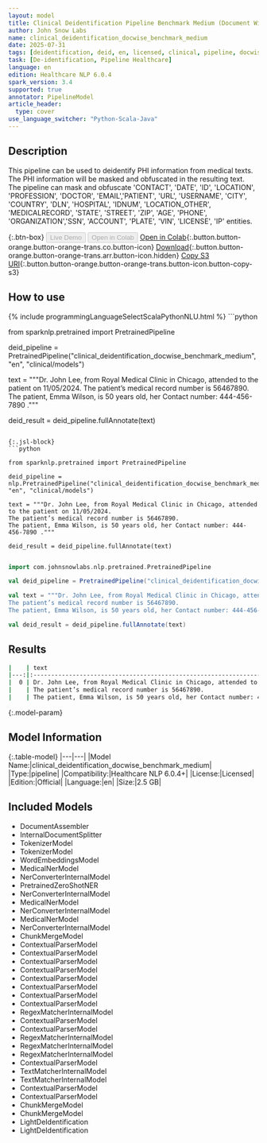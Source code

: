 ```yaml
---
layout: model
title: Clinical Deidentification Pipeline Benchmark Medium (Document Wise)
author: John Snow Labs
name: clinical_deidentification_docwise_benchmark_medium
date: 2025-07-31
tags: [deidentification, deid, en, licensed, clinical, pipeline, docwise]
task: [De-identification, Pipeline Healthcare]
language: en
edition: Healthcare NLP 6.0.4
spark_version: 3.4
supported: true
annotator: PipelineModel
article_header:
  type: cover
use_language_switcher: "Python-Scala-Java"
---
```


## Description

This pipeline can be used to deidentify PHI information from medical texts. The PHI information will be masked and obfuscated in the resulting text.
The pipeline can mask and obfuscate 'CONTACT', 'DATE', 'ID', 'LOCATION', 'PROFESSION', 'DOCTOR', 'EMAIL','PATIENT', 'URL', 'USERNAME',
'CITY', 'COUNTRY', 'DLN', 'HOSPITAL', 'IDNUM', 'LOCATION_OTHER', 'MEDICALRECORD', 'STATE', 'STREET', 'ZIP', 'AGE', 'PHONE', 'ORGANIZATION','SSN', 'ACCOUNT',
'PLATE', 'VIN', 'LICENSE', 'IP' entities.

{:.btn-box}
<button class="button button-orange" disabled>Live Demo</button>
<button class="button button-orange" disabled>Open in Colab</button>
[Open in Colab](https://colab.research.google.com/github/JohnSnowLabs/spark-nlp-workshop/blob/master/healthcare-nlp/07.0.Pretrained_Clinical_Pipelines.ipynb){:.button.button-orange.button-orange-trans.co.button-icon}
[Download](https://s3.amazonaws.com/auxdata.johnsnowlabs.com/clinical/models/clinical_deidentification_docwise_benchmark_medium_en_6.0.4_3.4_1753988726313.zip){:.button.button-orange.button-orange-trans.arr.button-icon.hidden}
[Copy S3 URI](s3://auxdata.johnsnowlabs.com/clinical/models/clinical_deidentification_docwise_benchmark_medium_en_6.0.4_3.4_1753988726313.zip){:.button.button-orange.button-orange-trans.button-icon.button-copy-s3}

## How to use



<div class="tabs-box" markdown="1">
{% include programmingLanguageSelectScalaPythonNLU.html %}
```python

from sparknlp.pretrained import PretrainedPipeline

deid_pipeline = PretrainedPipeline("clinical_deidentification_docwise_benchmark_medium", "en", "clinical/models")

text = """Dr. John Lee, from Royal Medical Clinic in Chicago, attended to the patient on 11/05/2024.
The patient’s medical record number is 56467890.
The patient, Emma Wilson, is 50 years old, her Contact number: 444-456-7890 ."""

deid_result = deid_pipeline.fullAnnotate(text)


```

{:.jsl-block}
```python

from sparknlp.pretrained import PretrainedPipeline

deid_pipeline = nlp.PretrainedPipeline("clinical_deidentification_docwise_benchmark_medium", "en", "clinical/models")

text = """Dr. John Lee, from Royal Medical Clinic in Chicago, attended to the patient on 11/05/2024.
The patient’s medical record number is 56467890.
The patient, Emma Wilson, is 50 years old, her Contact number: 444-456-7890 ."""

deid_result = deid_pipeline.fullAnnotate(text)

```
```scala

import com.johnsnowlabs.nlp.pretrained.PretrainedPipeline

val deid_pipeline = PretrainedPipeline("clinical_deidentification_docwise_benchmark_medium", "en", "clinical/models")

val text = """Dr. John Lee, from Royal Medical Clinic in Chicago, attended to the patient on 11/05/2024.
The patient’s medical record number is 56467890.
The patient, Emma Wilson, is 50 years old, her Contact number: 444-456-7890 ."""

val deid_result = deid_pipeline.fullAnnotate(text)

```
</div>

## Results

```bash
|    | text                                                                                       | result                                                                                                                                                                                         | result                                                                                                                                                                                                                                |
|---:|:-------------------------------------------------------------------------------------------|:-----------------------------------------------------------------------------------------------------------------------------------------------------------------------------------------------|:--------------------------------------------------------------------------------------------------------------------------------------------------------------------------------------------------------------------------------------|
|  0 | Dr. John Lee, from Royal Medical Clinic in Chicago, attended to the patient on 11/05/2024. | ['Dr. <DOCTOR>, from <HOSPITAL> in <CITY>, attended to the patient on <DATE>.\nThe patient’s medical record number is <ID>.\nThe patient, <PATIENT>, is <AGE>, her Contact number: <PHONE> .'] | ['Dr. Valerie Aho, from Mercy Hospital Aurora in Berea, attended to the patient on 31/05/2024.\nThe patient’s medical record number is 78689012.\nThe patient, Johnathon Bunde, is 55 years old, her Contact number: 666-678-9012 .'] |
|    | The patient’s medical record number is 56467890.                                           |                                                                                                                                                                                                |                                                                                                                                                                                                                                       |
|    | The patient, Emma Wilson, is 50 years old, her Contact number: 444-456-7890 .              |                                                                                                                                                                                                |                                                                                                                                                                                                                                       |
```

{:.model-param}
## Model Information

{:.table-model}
|---|---|
|Model Name:|clinical_deidentification_docwise_benchmark_medium|
|Type:|pipeline|
|Compatibility:|Healthcare NLP 6.0.4+|
|License:|Licensed|
|Edition:|Official|
|Language:|en|
|Size:|2.5 GB|

## Included Models

- DocumentAssembler
- InternalDocumentSplitter
- TokenizerModel
- TokenizerModel
- WordEmbeddingsModel
- MedicalNerModel
- NerConverterInternalModel
- PretrainedZeroShotNER
- NerConverterInternalModel
- MedicalNerModel
- NerConverterInternalModel
- MedicalNerModel
- NerConverterInternalModel
- ChunkMergeModel
- ContextualParserModel
- ContextualParserModel
- ContextualParserModel
- ContextualParserModel
- ContextualParserModel
- ContextualParserModel
- ContextualParserModel
- ContextualParserModel
- RegexMatcherInternalModel
- ContextualParserModel
- ContextualParserModel
- RegexMatcherInternalModel
- RegexMatcherInternalModel
- RegexMatcherInternalModel
- ContextualParserModel
- TextMatcherInternalModel
- TextMatcherInternalModel
- ContextualParserModel
- ContextualParserModel
- ChunkMergeModel
- ChunkMergeModel
- LightDeIdentification
- LightDeIdentification